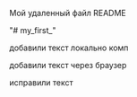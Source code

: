 Мой удаленный файл README

"# my_first_"  

добавили текст локально комп

добавили текст через браузер

исправили текст
